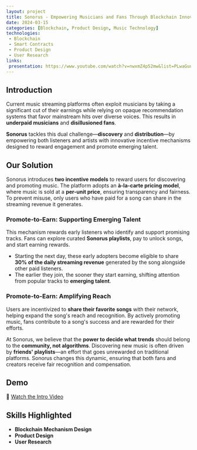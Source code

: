 ```yaml
---
layout: project
title: Sonorus - Empowering Musicians and Fans Through Blockchain Innovation
date: 2024-03-15
categories: [Blockchain, Product Design, Music Technology]
technologies:
 - Blockchain
 - Smart Contracts
 - Product Design
 - User Research
links:
 presentation: https://www.youtube.com/watch?v=nwxmZ4p52mw&list=PLwaGuuWfXIbpnq-oC--GxSYuhNTToKgAG
---
```


## Introduction

Current music streaming platforms often exploit musicians by taking a significant cut of their earnings while relying on opaque recommendation systems that favor mainstream hits over diverse voices. This results in **underpaid musicians** and **disillusioned fans**.

**Sonorus** tackles this dual challenge—**discovery** and **distribution**—by empowering both listeners and artists with innovative incentive mechanisms designed to reward engagement and promote emerging talent.

## Our Solution

Sonorus introduces **two incentive models** to reward users for discovering and promoting music. The platform adopts an **à-la-carte pricing model**, where music is sold at a **per-unit price**, ensuring transparency and fairness. To prevent misuse, only users who have paid for a song can share in the streaming revenue it generates.

### Promote-to-Earn: Supporting Emerging Talent

This mechanism rewards early listeners who identify and support promising tracks. Fans can explore curated **Sonorus playlists**, pay to unlock songs, and start earning rewards.

- Starting the next day, these early adopters become eligible to share **30% of the daily streaming revenue** generated by the song alongside other paid listeners.
- The earlier they join, the sooner they start earning, shifting attention from popular tracks to **emerging talent**.

### Promote-to-Earn: Amplifying Reach

Users are incentivized to **share their favorite songs** with their network, helping expand the song's reach and recognition. By actively promoting music, fans contribute to a song's success and are rewarded for their efforts.

At Sonorus, we believe that the **power to decide what trends** should belong to the **community, not algorithms**. Discovering new music is often driven by **friends' playlists**—an effort that goes unrewarded on traditional platforms. Sonorus changes this dynamic, ensuring that both fans and creators receive fair recognition and compensation.

## Demo

🎥 [Watch the Intro Video](https://www.youtube.com/watch?v=nwxmZ4p52mw&list=PLwaGuuWfXIbpnq-oC--GxSYuhNTToKgAG)

## Skills Highlighted

- **Blockchain Mechanism Design**
- **Product Design**
- **User Research**